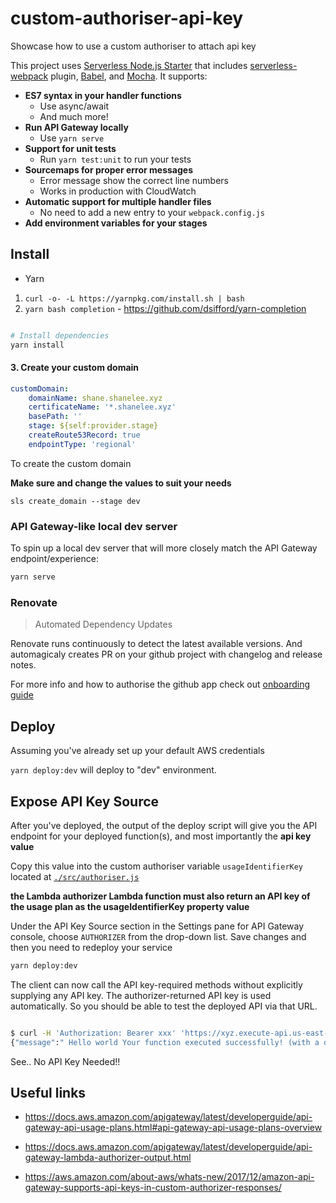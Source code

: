 # custom-authoriser-api-key

Showcase how to use a custom authoriser to  attach api key

This project uses [Serverless Node.js Starter](https://github.com/shavo007/serverless-nodejs-starter) that includes [serverless-webpack](https://github.com/serverless-heaven/serverless-webpack) plugin, [Babel](https://babeljs.io), and [Mocha](https://mochajs.org/). It supports:

- **ES7 syntax in your handler functions**
  - Use async/await
  - And much more!
- **Run API Gateway locally**
  - Use `yarn serve`
- **Support for unit tests**
  - Run `yarn test:unit` to run your tests
- **Sourcemaps for proper error messages**
  - Error message show the correct line numbers
  - Works in production with CloudWatch
- **Automatic support for multiple handler files**
  - No need to add a new entry to your `webpack.config.js`
- **Add environment variables for your stages**



## Install

* Yarn

1. `curl -o- -L https://yarnpkg.com/install.sh | bash`
2. `yarn bash completion` - https://github.com/dsifford/yarn-completion



```bash

# Install dependencies
yarn install
```



#### 3. Create your custom domain

```yaml
customDomain:
    domainName: shane.shanelee.xyz
    certificateName: '*.shanelee.xyz'
    basePath: ''
    stage: ${self:provider.stage}
    createRoute53Record: true
    endpointType: 'regional'

```

To create the custom domain

**Make sure and change the values to suit your needs**

`sls create_domain --stage dev`


### API Gateway-like local dev server

To spin up a local dev server that will more closely match the API Gateway endpoint/experience:

```bash
yarn serve
```


### Renovate

> Automated Dependency Updates

Renovate runs continuously to detect the latest available versions. And automagicaly creates PR on your github project with changelog and release notes.

For more info and how to authorise the github app check out [onboarding guide](https://renovateapp.com/docs/getting-started/configure-renovate)

## Deploy

Assuming you've already set up your default AWS credentials

`yarn deploy:dev` will deploy to "dev" environment.

## Expose API Key Source

After you've deployed, the output of the deploy script will give you the API endpoint
for your deployed function(s), and most importantly the **api key value**

Copy this value into the custom authoriser variable `usageIdentifierKey` located at [`./src/authoriser.js`](./authoriser.js)

**the Lambda authorizer Lambda function must also return an API key of the usage plan as the usageIdentifierKey property value**

Under the API Key Source section in the Settings pane for API Gateway console, choose `AUTHORIZER` from the drop-down list. Save changes and then you need to redeploy your service

```bash
yarn deploy:dev
```

The client can now call the API key-required methods without explicitly supplying any API key. The authorizer-returned API key is used automatically. So you should be able to test the deployed API via that URL.


```bash

$ curl -H 'Authorization: Bearer xxx' 'https://xyz.execute-api.us-east-1.amazonaws.com/dev/hello'
{"message":" Hello world Your function executed successfully! (with a delay)"}

```

See.. No API Key Needed!!

## Useful links
* https://docs.aws.amazon.com/apigateway/latest/developerguide/api-gateway-api-usage-plans.html#api-gateway-api-usage-plans-overview

* https://docs.aws.amazon.com/apigateway/latest/developerguide/api-gateway-lambda-authorizer-output.html

* https://aws.amazon.com/about-aws/whats-new/2017/12/amazon-api-gateway-supports-api-keys-in-custom-authorizer-responses/
